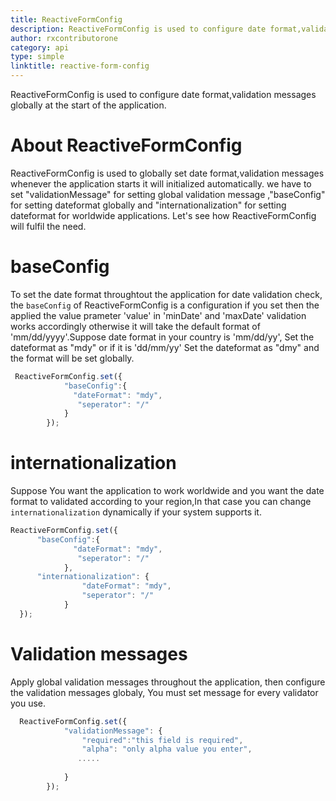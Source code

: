 ```yaml
---
title: ReactiveFormConfig
description: ReactiveFormConfig is used to configure date format,validation messages globally at the start of the application. 
author: rxcontributorone
category: api
type: simple
linktitle: reactive-form-config
---
```


<div class="title-bar"><p>ReactiveFormConfig is used to configure date format,validation messages globally at the start of the application.</p></div>

# About ReactiveFormConfig

ReactiveFormConfig is used to globally set date format,validation messages whenever the application starts it will initialized automatically. we have to set "validationMessage" for setting global validation message ,"baseConfig" for setting dateformat globally and "internationalization" for setting dateformat for worldwide applications. 
Let's see how ReactiveFormConfig will fulfil the need.

# baseConfig
To set the date format throughtout the application for date validation check, the `baseConfig` of ReactiveFormConfig is a configuration if you set then the applied the value prameter 'value' in 'minDate' and 'maxDate' validation works accordingly otherwise it will take the default format of 'mm/dd/yyyy'.Suppose date format in your country is 'mm/dd/yy', Set the dateformat as "mdy" or if it is 'dd/mm/yy' Set the dateformat as "dmy" and the format will be set globally.

```js
 ReactiveFormConfig.set({
            "baseConfig":{
              "dateFormat": "mdy",
               "seperator": "/"
            }          
        });
```
# internationalization 
Suppose You want the application to work worldwide and you want the date format to validated according to your region,In that case you can change `internationalization` dynamically if your system supports it.

```js
ReactiveFormConfig.set({
      "baseConfig":{
              "dateFormat": "mdy",
               "seperator": "/"
            },     
      "internationalization": {
                "dateFormat": "mdy",
                "seperator": "/"
            }
  });
```
# Validation messages
Apply global validation messages throughout the application, then configure the validation messages globaly, You must set message for every validator you use.

```js
  ReactiveFormConfig.set({
            "validationMessage": {
                "required":"this field is required",
                "alpha": "only alpha value you enter",
               .....          
                
            }
        });
```




